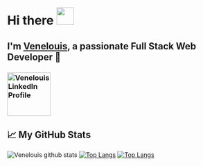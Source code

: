 # Hi there <img src="https://media.giphy.com/media/hvRJCLFzcasrR4ia7z/giphy.gif" width="40px">
## I'm [Venelouis](https://www.facebook.com/venelouistyagosantospalhano), a passionate Full Stack Web Developer 🚀
### <a href="https://www.linkedin.com/in/venelouis/" target="_blank"><img src="https://content.linkedin.com/content/dam/me/business/en-us/amp/brand-site/v2/bg/Chinese-LI-Logo.svg.original.svg" alt="Venelouis LinkedIn Profile" width="100" ></a>

## &#x1f4c8; My GitHub Stats
 
![Venelouis github stats](https://github-readme-stats.vercel.app/api?username=venelouis&show_icons=true&theme=radical&count_private=true) [![Top Langs](https://github-readme-stats.vercel.app/api/top-langs/?username=venelouis&langs_count=10&layout=compact)](https://github.com/anuraghazra/github-readme-stats)
[![Top Langs](https://github-readme-stats.vercel.app/api/top-langs/?username=venelouis&layout=compact&theme=tokyonight)](https://github.com/venelouis)



